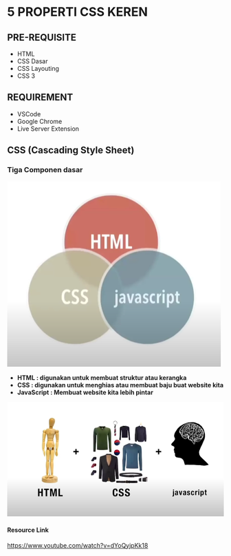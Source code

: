# 5 PROPERTI CSS KEREN 
## PRE-REQUISITE
- HTML
- CSS Dasar
- CSS Layouting
- CSS 3

## REQUIREMENT
- VSCode
- Google Chrome
- Live Server Extension

## CSS (Cascading Style Sheet)
### Tiga Componen dasar
<img src='img/123.PNG'/>

- **HTML : digunakan untuk membuat struktur atau kerangka**
- **CSS : digunakan untuk menghias atau membuat baju buat website kita**
- **JavaScript : Membuat website kita lebih pintar**
<img src='img/111.PNG'/>























#### Resource Link
https://www.youtube.com/watch?v=dYoQyjpKk18